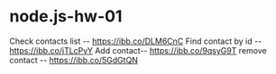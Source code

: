 # node.js-hw-01

Check contacts list -- https://ibb.co/DLM6CnC
Find contact by id -- https://ibb.co/jTLcPvY
Add contact-- https://ibb.co/9qsyG9T
remove contact -- https://ibb.co/5GdGtQN